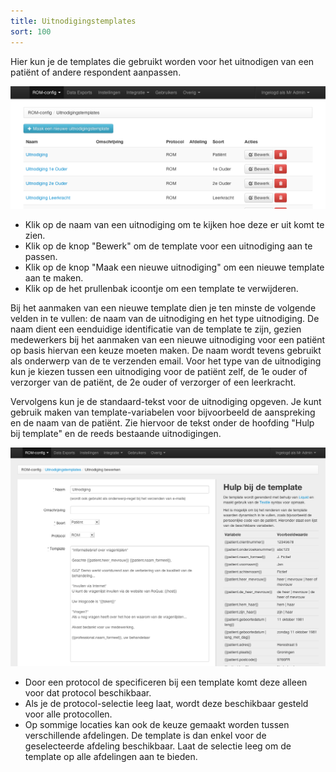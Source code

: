```yaml
---
title: Uitnodigingstemplates
sort: 100
---
```


Hier kun je de templates die gebruikt worden voor het uitnodigen van een patiënt of andere respondent aanpassen.

<img src="/assets/images/screenshots/uitnodigingen.png" />

<ul class="hints">
  <li>Klik op de naam van een uitnodiging om te kijken hoe deze er uit komt te zien.</li>
  <li>Klik op de knop "Bewerk" om de template voor een uitnodiging aan te passen.</li>
  <li>Klik op de knop "Maak een nieuwe uitnodiging" om een nieuwe template aan te maken.</li>
  <li>Klik op de het prullenbak icoontje om een template te verwijderen.</li>
</ul>

Bij het aanmaken van een nieuwe template dien je ten minste de volgende velden in te vullen: de naam van de uitnodiging en het type uitnodiging. De naam dient een eenduidige identificatie van de template te zijn, gezien medewerkers bij het aanmaken van een nieuwe uitnodiging voor een patiënt op basis hiervan een keuze moeten maken. De naam wordt tevens gebruikt als onderwerp van de te verzenden email. Voor het type van de uitnodiging kun je kiezen tussen een uitnodiging voor de patiënt zelf, de 1e ouder of verzorger van de patiënt, de 2e ouder of verzorger of een leerkracht.

Vervolgens kun je de standaard-tekst voor de uitnodiging opgeven. Je kunt gebruik maken van template-variabelen voor bijvoorbeeld de aanspreking en de naam van de patiënt. Zie hiervoor de tekst onder de hoofding "Hulp bij template" en de reeds bestaande uitnodigingen.

<img src="/assets/images/screenshots/uitnodigingen2.png" />

<ul class="hints">
  <li>Door een protocol de specificeren bij een template komt deze alleen voor dat protocol beschikbaar.</li>
  <li>Als je de protocol-selectie leeg laat, wordt deze beschikbaar gesteld voor alle protocollen.</li>
  <li>Op sommige locaties kan ook de keuze gemaakt worden tussen verschillende afdelingen. De template is dan enkel voor de geselecteerde afdeling beschikbaar. Laat de selectie leeg om de template op alle afdelingen aan te bieden.</li>
</ul>
